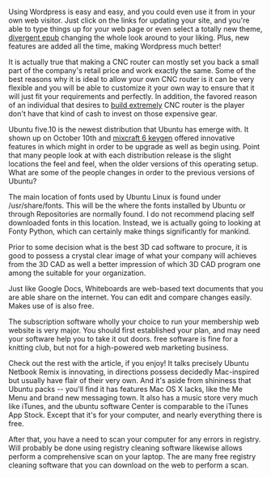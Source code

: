 Using Wordpress is easy and easy, and you could even use it from in your
own web visitor. Just click on the links for updating your site, and
you're able to type things up for your web page or even select a totally
new theme, [divergent
epub](http://text.hlt.nectec.or.th/smwiki/index.php/Newbie_Article_3_-_Setting_Up_Your_First_Website)
changing the whole look around to your liking. Plus, new features are
added all the time, making Wordpress much better\!

It is actually true that making a CNC router can mostly set you back a
small part of the company's retail price and work exactly the same. Some
of the best reasons why it is ideal to allow your own CNC router is it
can be very flexible and you will be able to customize it your own way
to ensure that it will just fit your requirements and perfectly. In
addition, the favored reason of an individual that desires to [build
extremely](http://www.futureofeducation.com/main/search/search?q=build%20extremely)
CNC router is the player don't have that kind of cash to invest on those
expensive gear.

Ubuntu five.10 is the newest distribution that Ubuntu has emerge with.
It shown up on October 10th and [mixcraft 6
keygen](https://nowdaazampur.com/index.php/Website_Design_Tips_Build_A_Difference)
offered innovative features in which might in order to be upgrade as
well as begin using. Point that many people look at with each
distribution release is the slight locations the feel and feel, when the
older versions of this operating setup. What are some of the people
changes in order to the previous versions of Ubuntu?

The main location of fonts used by Ubuntu Linux is found under
/usr/share/fonts. This will be the where the fonts installed by Ubuntu
or through Repositories are normally found. I do not recommend placing
self downloaded fonts in this location. Instead, we is actually going to
looking at Fonty Python, which can certainly make things significantly
for mankind.

Prior to some decision what is the best 3D cad software to procure, it
is good to possess a crystal clear image of what your company will
achieves from the 3D CAD as well a better impression of which 3D CAD
program one among the suitable for your organization.

Just like Google Docs, Whiteboards are web-based text documents that you
are able share on the internet. You can edit and compare changes easily.
Makes use of is also free.

The subscription software wholly your choice to run your membership web
website is very major. You should first established your plan, and may
need your software help you to take it out doors. free software is fine
for a knitting club, but not for a high-powered web marketing
business.

Check out the rest with the article, if you enjoy\! It talks precisely
Ubuntu Netbook Remix is innovating, in directions possess decidedly
Mac-inspired but usually have flair of their very own. And it's aside
from shininess that Ubuntu packs -- you'll find it has features Mac OS X
lacks, like the Me Menu and brand new messaging town. It also has a
music store very much like iTunes, and the ubuntu software Center is
comparable to the iTunes App Stock. Except that it's for your computer,
and nearly everything there is free.

After that, you have a need to scan your computer for any errors in
registry. Will probably be done using registry cleaning software
likewise allows perform a comprehensive scan on your laptop. The are
many free registry cleaning software that you can download on the web to
perform a scan.
